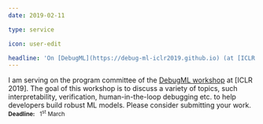 ```yaml
---
date: 2019-02-11

type: service

icon: user-edit

headline: 'On [DebugML](https://debug-ml-iclr2019.github.io) (at [ICLR =qq= 19][ICLR 2019]) PC'
---
```


I am serving on the program committee of the [DebugML workshop](https://debug-ml-iclr2019.github.io) at [ICLR 2019].
The goal of this workshop is to discuss a variety of topics,
such interpretability, verification, human-in-the-loop debugging etc. to help developers build robust ML models.
Please consider submitting your work.
<br>
<small>**Deadline:** &nbsp; 1<sup>st</sup> March</small>